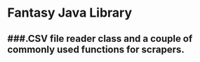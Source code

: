 # Fantasy Java Library
###.CSV file reader class and a couple of commonly used functions for scrapers.
-----

